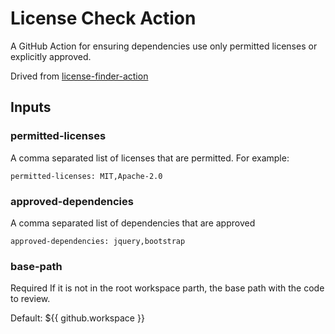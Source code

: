 # License Check Action

A GitHub Action for ensuring dependencies use only permitted licenses or explicitly approved.

Drived from [license-finder-action](https://github.com/jmservera/license-finder-action)

## Inputs
### permitted-licenses
A comma separated list of licenses that are permitted. For example:

```
permitted-licenses: MIT,Apache-2.0
```

### approved-dependencies
A comma separated list of dependencies that are approved
```
approved-dependencies: jquery,bootstrap
```

### base-path
Required If it is not in the root workspace parth, the base path with the code to review.

Default: ${{ github.workspace }}


